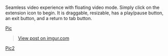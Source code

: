 Seamless video experience with floating video mode. Simply click on the extension icon to begin. It is draggable, resizable, has a play/pause button, an exit button, and a return to tab button.

[Pic](https://imgur.com/DRZYmYd)

<blockquote class="imgur-embed-pub" lang="en" data-id="DRZYmYd"><a href="https://imgur.com/DRZYmYd">View post on imgur.com</a></blockquote><script async src="//s.imgur.com/min/embed.js" charset="utf-8"></script>

[Pic2](https://imgur.com/nBHjFtS)
